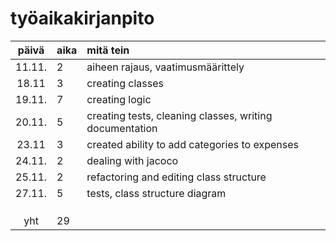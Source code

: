 # työaikakirjanpito

| päivä | aika | mitä tein  |
| :----:|:-----| :-----|
| 11.11. |  2   | aiheen rajaus, vaatimusmäärittely |
| 18.11 |  3   | creating classes |
| 19.11. | 7    | creating logic |
|    20.11.   | 5    |creating tests, cleaning classes, writing documentation  |
|   23.11    |    3 | created ability to add categories to expenses |
|24.11.| 2     | dealing with jacoco|  
|25.11.| 2    | refactoring and editing class structure |
|  27.11. |     5| tests, class structure diagram |
|   |     |  |
|       |     |  |
|   |     |  |
| yht   | 29   | | 
